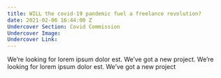 ```yaml
---
title: WILL the covid-19 pandemic fuel a freelance revolution?
date: 2021-02-06 16:44:00 Z
Undercover Section: Covid Commission
Undercover Image: 
Undercover Link: 
---
```


We’re looking for lorem ipsum dolor est. We’ve got a new project. We’re looking for lorem ipsum dolor est. We’ve got a new project